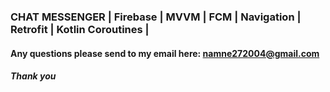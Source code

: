 ###    CHAT MESSENGER | Firebase | MVVM | FCM | Navigation | Retrofit | Kotlin Coroutines | 
#### Any questions please send to my email here:    namne272004@gmail.com





##### Thank you

